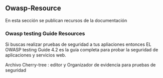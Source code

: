 ## Owasp-Resource
 En esta sección se publican recursos de la documentación 

 ### Owasp testing Guide Resources 
 Si buscas realizar pruebas de seguridad a tus apliaciones entonces EL OWASP testing Guide 4.2 es la guía completa para probar la seguridad de aplicaciones y servicios web. 

 Archivo Cherry-tree : editor y Organizador de evidencia para pruebas de seguridad 
